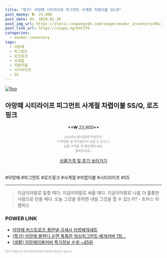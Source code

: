 ```yaml
--- 
title: "특가! 아망떼 시티라이프 피그먼트 사계절 차렵이불 SS/Q" 
post_money: ₩. 23,900 
post_date: dt. 2020.01.30 
post_img_url: https://static.coupangcdn.com/image/vendor_inventory/06c1/8cedad085794df8c1460635cc97900c04be709949a3b612aa1911fb86aee.jpg 
post_link_url: https://coupa.ng/bnF2Yk 
categories: 
  - vendor_inventory 
tags: 
  - 아망떼 
  - 피그먼트 
  - 로즈핑크 
  - 사계절 
  - 차렵이불 
  - 시티라이프 
  - SS 
--- 
```

[![foo](https://static.coupangcdn.com/image/vendor_inventory/06c1/8cedad085794df8c1460635cc97900c04be709949a3b612aa1911fb86aee.jpg)](https://coupa.ng/bnF2Yk) 

## 아망떼 시티라이프 피그먼트 사계절 차렵이불 SS/Q, 로즈핑크 
<p style="text-align: center;">**₩ 23,900**</p> 
<p style="text-align: center;"><span style="color: #898c8f; font-family: Georgia,Times,serif; font-size: 0.75em;">2020년01월30일에 작성되어, <br>가격변동 및 추가할인이 있을 수 있으니,<br> 상품 가격을 꼭!확인해주세요.<br>행복하세요~</span> 
</p>	 
<div markdown="0" style="text-align: center;"><a href="https://coupa.ng/bnF2Yk" class="btn btn--success">상품가격 및 후기 보러가기</a></div> 
<br><br> 
  #아망떼 #피그먼트 #로즈핑크 #사계절 #차렵이불 #시티라이프 #SS 
<hr> 

> 지금이야말로 일할 때다. 지금이야말로 싸울 때다. 지금이야말로 나를 더 훌륭한 사람으로 만들 때다. 오늘 그것을 못하면 내일 그것을 할 수 있는가? - 토마스 아켐피스 


### POWER LINK

* <a href="https://blog.naver.com/santokki14/221786784417" target="_blank">아망떼 퍼스트로즈 플란넬 극세사 차렵베개세트</a>
* <a href="https://blog.naver.com/an0733/221789723427" target="_blank">[특가] 아망떼 블렌디 순면 톡톡한 워싱피그먼트 베개커버 1장...</a>
* <a href="https://blog.naver.com/sakai111/221781040854" target="_blank"> [생활] 아망떼이불커버 특가정보 순위 ~45위</a>

<span style="color: #898c8f; font-family: Georgia,Times,serif; font-size: 0.55em;">파트너스활동으로 작성자에게 일정액의 커미션이 제공될수 있습니다.</span> 
